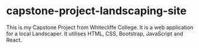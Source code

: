 # capstone-project-landscaping-site
This is my Capstone Project from Whitecliffe College. It is a web application for a local Landscaper. It utilises HTML, CSS, Bootstrap, JavaScript and React.
